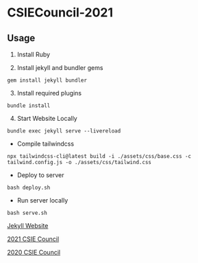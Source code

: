 # CSIECouncil-2021

## Usage

1. Install Ruby

2. Install jekyll and bundler gems
```
gem install jekyll bundler
```

3. Install required plugins
```
bundle install
```

4. Start Website Locally
```
bundle exec jekyll serve --livereload
```

* Compile tailwindcss

```
npx tailwindcss-cli@latest build -i ./assets/css/base.css -c tailwind.config.js -o ./assets/css/tailwind.css
```

* Deploy to server

```
bash deploy.sh
```

* Run server locally

```
bash serve.sh
```

[Jekyll Website](https://jekyllrb.com/)

[2021 CSIE Council](https://council.csie.ntu.edu.tw/43rd/)

[2020 CSIE Council](https://council.csie.ntu.edu.tw/42nd/)
